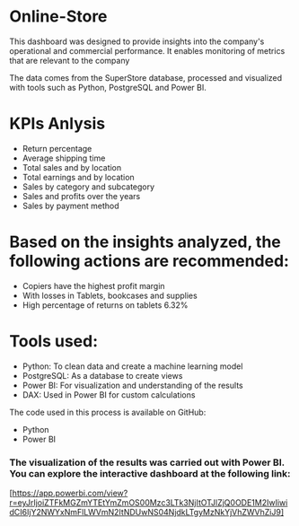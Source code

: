# Online-Store
This dashboard was designed to provide insights into the company's operational and commercial performance. It enables monitoring of metrics that are relevant to the company


The data comes from the SuperStore database, processed and visualized with tools such as Python, PostgreSQL and Power BI.

# KPIs Anlysis

- Return percentage
- Average shipping time
- Total sales and by location
- Total earnings and by location
- Sales by category and subcategory
- Sales and profits over the years
- Sales by payment method

# Based on the insights analyzed, the following actions are recommended:

- Copiers have the highest profit margin
- With losses in Tablets, bookcases and supplies
- High percentage of returns on tablets 6.32%

# Tools used:
- Python: To clean data and create a machine learning model
- PostgreSQL: As a database to create views
- Power BI: For visualization and understanding of the results
- DAX: Used in Power BI for custom calculations


The code used in this process is available on GitHub:
- Python
- Power BI

### The visualization of the results was carried out with Power BI. You can explore the interactive dashboard at the following link:
[https://app.powerbi.com/view?r=eyJrIjoiZTFkMGZmYTEtYmZmOS00Mzc3LTk3NjItOTJlZjQ0ODE1M2IwIiwidCI6IjY2NWYxNmFlLWVmN2ItNDUwNS04NjdkLTgyMzNkYjVhZWVhZiJ9]


